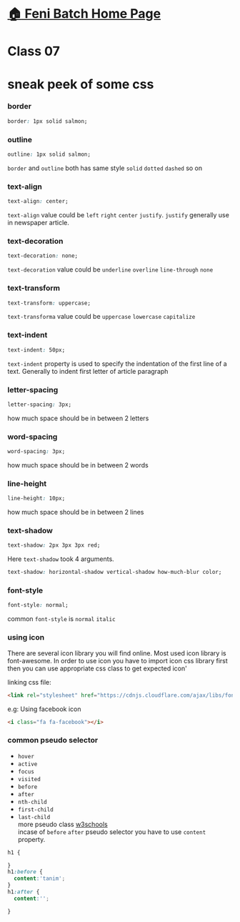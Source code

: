 # [:house: Feni Batch Home Page](http://poloey.github.io/feni)
# Class 07

# sneak peek of some css

### border 
~~~css
border: 1px solid salmon;
~~~
### outline 
~~~css
outline: 1px solid salmon;
~~~
`border` and `outline` both has same style `solid` `dotted` `dashed` so on

### text-align 
~~~css
text-align: center;
~~~
`text-align` value could be `left` `right` `center` `justify`. `justify` generally use in newspaper article.


### text-decoration 
~~~css
text-decoration: none;
~~~
`text-decoration` value could be `underline` `overline` `line-through` `none`

### text-transform 
~~~css
text-transform: uppercase;
~~~
`text-transforma` value could be `uppercase` `lowercase` `capitalize`

### text-indent 
~~~css
text-indent: 50px;
~~~
`text-indent` property is used to specify the indentation of the first line of a text. Generally to indent first letter of article paragraph


### letter-spacing
~~~css
letter-spacing: 3px;
~~~
how much space should be in between 2 letters

### word-spacing
~~~css
word-spacing: 3px;
~~~
how much space should be in between 2 words


### line-height
~~~css
line-height: 10px;
~~~
how much space should be in between 2 lines


### text-shadow
~~~css
text-shadow: 2px 3px 3px red;
~~~
Here `text-shadow` took 4 arguments. 
~~~css
text-shadow: horizontal-shadow vertical-shadow how-much-blur color;
~~~


### font-style
~~~css
font-style: normal;
~~~
common `font-style` is `normal` `italic`


### using icon
There are several icon library you will find online. Most used icon library is font-awesome. In order to use icon you have to import icon css library first then you can use appropriate css class to get expected icon'

linking css file:
~~~html
<link rel="stylesheet" href="https://cdnjs.cloudflare.com/ajax/libs/font-awesome/4.7.0/css/font-awesome.min.css">
~~~
e.g: Using facebook icon
~~~html
<i class="fa fa-facebook"></i>
~~~

### common pseudo selector
* `hover`
* `active`
* `focus`
* `visited`
* `before`
* `after`
* `nth-child`
* `first-child`
* `last-child`   
more pseudo class [w3schools](https://www.w3schools.com/css/css_pseudo_classes.asp)   
incase of `before` `after` pseudo selector you have to use `content` property.
~~~css
h1 {

}
h1:before {
  content:'tanim';
}
h1:after {
  content:'';

}

~~~
